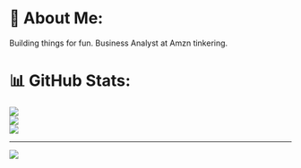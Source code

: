 # 💫 About Me:
Building things for fun. Business Analyst at Amzn tinkering.<br>

# 📊 GitHub Stats:
![](https://github-readme-stats.vercel.app/api?username=kylmosely&theme=dark&hide_border=false&include_all_commits=true&count_private=false)<br/>
![](https://github-readme-streak-stats.herokuapp.com/?user=kylmosely&theme=dark&hide_border=false)<br/>
![](https://github-readme-stats.vercel.app/api/top-langs/?username=kylmosely&theme=dark&hide_border=false&include_all_commits=true&count_private=false&layout=compact)

---
[![](https://visitcount.itsvg.in/api?id=kylmosely&icon=3&color=1)](https://visitcount.itsvg.in)

<!-- Proudly created with GPRM ( https://gprm.itsvg.in ) -->
